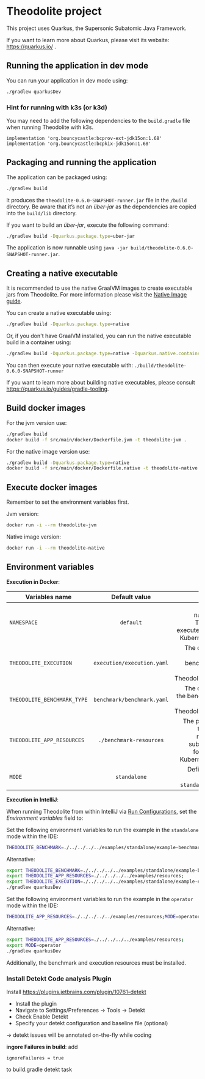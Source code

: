 # Theodolite project

This project uses Quarkus, the Supersonic Subatomic Java Framework.

If you want to learn more about Quarkus, please visit its website: <https://quarkus.io/> .

## Running the application in dev mode

You can run your application in dev mode using:

```sh
./gradlew quarkusDev
```

### Hint for running with k3s (or k3d)

You may need to add the following dependencies to the `build.gradle` file when running Theodolite with k3s.

```
implementation 'org.bouncycastle:bcprov-ext-jdk15on:1.68'
implementation 'org.bouncycastle:bcpkix-jdk15on:1.68'
```

## Packaging and running the application

The application can be packaged using:

```sh
./gradlew build
```

It produces the `theodolite-0.6.0-SNAPSHOT-runner.jar` file in the `/build` directory. Be aware that it’s not
an _über-jar_ as the dependencies are copied into the `build/lib` directory.

If you want to build an _über-jar_, execute the following command:

```sh
./gradlew build -Dquarkus.package.type=uber-jar
```

The application is now runnable using `java -jar build/theodolite-0.6.0-SNAPSHOT-runner.jar`.

## Creating a native executable

It is recommended to use the native GraalVM images to create executable jars from Theodolite. For more information please visit the [Native Image guide](https://www.graalvm.org/reference-manual/native-image/).

You can create a native executable using:

```sh
./gradlew build -Dquarkus.package.type=native
```

Or, if you don't have GraalVM installed, you can run the native executable build in a container using:

```sh
./gradlew build -Dquarkus.package.type=native -Dquarkus.native.container-build=true
```

You can then execute your native executable with:
```./build/theodolite-0.6.0-SNAPSHOT-runner```

If you want to learn more about building native executables, please consult <https://quarkus.io/guides/gradle-tooling>.

## Build docker images

For the jvm version use:

```sh
./gradlew build
docker build -f src/main/docker/Dockerfile.jvm -t theodolite-jvm .
```

For the native image version use:

```sh
./gradlew build -Dquarkus.package.type=native
docker build -f src/main/docker/Dockerfile.native -t theodolite-native .
```

## Execute docker images

Remember to set the environment variables first.

Jvm version:

```sh
docker run -i --rm theodolite-jvm
```

Native image version:

```sh
docker run -i --rm theodolite-native
```

## Environment variables

**Execution in Docker**:

| Variables name               | Default value                      |Usage         |
| -----------------------------|:----------------------------------:| ------------:|
| `NAMESPACE`                  | `default`                          |Determines the namespace of the Theodolite will be executed in. Used in the KubernetesBenchmark|
| `THEODOLITE_EXECUTION`       |  `execution/execution.yaml`        |The complete path to the benchmarkExecution file. Used in the TheodoliteYamlExecutor. |
| `THEODOLITE_BENCHMARK_TYPE`  |  `benchmark/benchmark.yaml`        |The complete path to the benchmarkType file. Used in the TheodoliteYamlExecutor.|
| `THEODOLITE_APP_RESOURCES`   |  `./benchmark-resources`           |The path under which the yamls for the resources for the subexperiments are found. Used in the KubernetesBenchmark|
| `MODE`                       | `standalone`                       |Defines the mode of operation: either `standalone` or `operator`

**Execution in IntelliJ**:

When running Theodolite from within IntelliJ via
[Run Configurations](https://www.jetbrains.com/help/idea/work-with-gradle-tasks.html#gradle_run_config), set the *Environment variables* field to:

Set the following environment variables to run the example in the `standalone` mode within the IDE:

```sh
THEODOLITE_BENCHMARK=./../../../../examples/standalone/example-benchmark.yaml;THEODOLITE_EXECUTION=./../../../../examples/standalone/example-execution.yaml;THEODOLITE_APP_RESOURCES=./../../../../examples/resources;
```

Alternative:

``` sh
export THEODOLITE_BENCHMARK=./../../../../examples/standalone/example-benchmark.yaml
export THEODOLITE_APP_RESOURCES=./../../../../examples/resources;
export THEODOLITE_EXECUTION=./../../../../examples/standalone/example-execution.yaml
./gradlew quarkusDev
```

Set the following environment variables to run the example in the `operator` mode within the IDE:

```sh
THEODOLITE_APP_RESOURCES=./../../../../examples/resources;MODE=operator
```

Alternative:

``` sh
export THEODOLITE_APP_RESOURCES=./../../../../examples/resources;
export MODE=operator
./gradlew quarkusDev
```

Additionally, the benchmark and execution resources must be installed.

### Install Detekt Code analysis Plugin

Install <https://plugins.jetbrains.com/plugin/10761-detekt>

- Install the plugin
- Navigate to Settings/Preferences -> Tools -> Detekt
- Check Enable Detekt
- Specify your detekt configuration and baseline file (optional)

-> detekt issues will be annotated on-the-fly while coding

**ingore Failures in build**: add

```ignoreFailures = true```

to build.gradle detekt task
